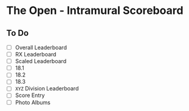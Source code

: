 # The Open - Intramural Scoreboard

## To Do
- [ ] Overall Leaderboard
- [ ] RX Leaderboard
- [ ] Scaled Leaderboard
- [ ] 18.1
- [ ] 18.2
- [ ] 18.3
- [ ] `XYZ` Division Leaderboard
- [ ] Score Entry
- [ ] Photo Albums
